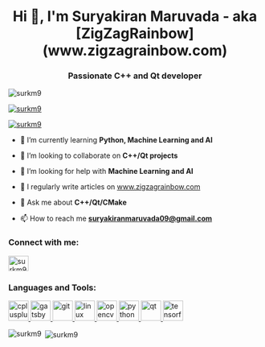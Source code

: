 <h1 align="center">Hi 👋, I'm Suryakiran Maruvada - aka [ZigZagRainbow](www.zigzagrainbow.com)</h1>
<h3 align="center">Passionate C++ and Qt developer</h3>

<p align="left"> <img src="https://komarev.com/ghpvc/?username=surkm9&label=Profile%20views&color=0e75b6&style=flat" alt="surkm9" /> </p>

<p align="left"> <a href="https://github.com/ryo-ma/github-profile-trophy"><img src="https://github-profile-trophy.vercel.app/?username=surkm9" alt="surkm9" /></a> </p>

<p align="left"> <a href="https://twitter.com/surkm9" target="blank"><img src="https://img.shields.io/twitter/follow/surkm9?logo=twitter&style=for-the-badge" alt="surkm9" /></a> </p>

- 🌱 I’m currently learning **Python, Machine Learning and AI**

- 👯 I’m looking to collaborate on **C++/Qt projects**

- 🤝 I’m looking for help with **Machine Learning and AI**

- 📝 I regularly write articles on www.zigzagrainbow.com

- 💬 Ask me about **C++/Qt/CMake**

- 📫 How to reach me **suryakiranmaruvada09@gmail.com**

<h3 align="left">Connect with me:</h3>
<p align="left">
<a href="https://twitter.com/surkm9" target="blank"><img align="center" src="https://cdn.jsdelivr.net/npm/simple-icons@3.0.1/icons/twitter.svg" alt="surkm9" height="30" width="40" /></a>
</p>

<h3 align="left">Languages and Tools:</h3>
<p align="left"> <a href="https://www.cplusplus.com/" target="_blank"> <img src="https://img.icons8.com/color/48/000000/c-plus-plus-logo.png" alt="cplusplus" width="40" height="40"/> </a> <a href="https://www.gatsbyjs.com/" target="_blank"> <img src="https://www.vectorlogo.zone/logos/gatsbyjs/gatsbyjs-icon.svg" alt="gatsby" width="40" height="40"/> </a> <a href="https://git-scm.com/" target="_blank"> <img src="https://www.vectorlogo.zone/logos/git-scm/git-scm-icon.svg" alt="git" width="40" height="40"/> </a> <a href="https://www.linux.org/" target="_blank"> <img src="https://img.icons8.com/color/48/000000/linux.png" alt="linux" width="40" height="40"/> </a> <a href="https://opencv.org/" target="_blank"> <img src="https://www.vectorlogo.zone/logos/opencv/opencv-icon.svg" alt="opencv" width="40" height="40"/> </a> <a href="https://www.python.org" target="_blank"> <img src="https://img.icons8.com/color/48/000000/python.png" alt="python" width="40" height="40"/> </a> <a href="https://www.qt.io/" target="_blank"> <img src="https://upload.wikimedia.org/wikipedia/commons/0/0b/Qt_logo_2016.svg" alt="qt" width="40" height="40"/> </a> <a href="https://www.tensorflow.org" target="_blank"> <img src="https://www.vectorlogo.zone/logos/tensorflow/tensorflow-icon.svg" alt="tensorflow" width="40" height="40"/> </a> </p>

<p><img align="left" src="https://github-readme-stats.vercel.app/api/top-langs?username=surkm9&show_icons=true&locale=en&layout=compact" alt="surkm9" /></p>

<p>&nbsp;<img align="center" src="https://github-readme-stats.vercel.app/api?username=surkm9&show_icons=true&locale=en" alt="surkm9" /></p>
